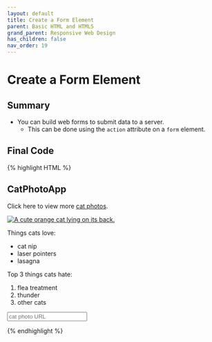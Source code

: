```yaml
---
layout: default
title: Create a Form Element
parent: Basic HTML and HTML5
grand_parent: Responsive Web Design
has_children: false
nav_order: 19
---
```

# Create a Form Element
## Summary
- You can build web forms to submit data to a server.
  - This can be done using the `action` attribute on a `form` element.

## Final Code

{% highlight HTML %}
<h2>CatPhotoApp</h2>
<main>
  <p>Click here to view more <a href="#">cat photos</a>.</p>

  <a href="#"><img src="https://www.bit.ly/fcc-relaxing-cat" alt="A cute orange cat lying on its back."></a>

  <p>Things cats love:</p>
  <ul>
    <li>cat nip</li>
    <li>laser pointers</li>
    <li>lasagna</li>
  </ul>

  <p>Top 3 things cats hate:</p>
  <ol>
    <li>flea treatment</li>
    <li>thunder</li>
    <li>other cats</li>
  </ol>

  <form action="https://www.freecatphotoapp.com/submit-cat-photo"><input type="text" placeholder="cat photo URL"></form>
</main>
{% endhighlight %}